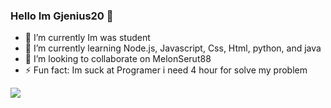 ### Hello Im Gjenius20 👋
- 🔭 I’m currently Im was student
- 🌱 I’m currently learning Node.js, Javascript, Css, Html, python, and java
- 👯 I’m looking to collaborate on MelonSerut88
- ⚡ Fun fact: Im suck at Programer i need 4 hour for solve my problem

<img src="https://github-readme-stats.vercel.app/api?username=Gjenius20&show_icons=true&theme=radical">
